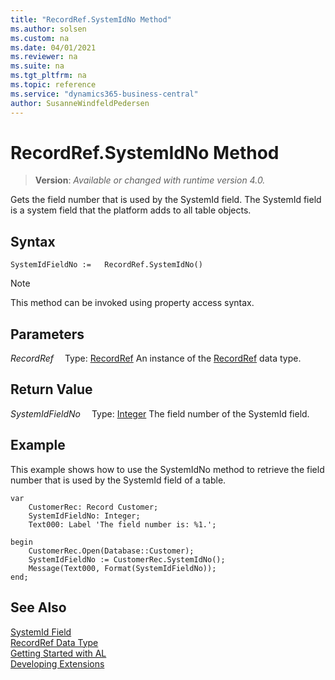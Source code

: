 ```yaml
---
title: "RecordRef.SystemIdNo Method"
ms.author: solsen
ms.custom: na
ms.date: 04/01/2021
ms.reviewer: na
ms.suite: na
ms.tgt_pltfrm: na
ms.topic: reference
ms.service: "dynamics365-business-central"
author: SusanneWindfeldPedersen
---
```

[//]: # (START>DO_NOT_EDIT)
[//]: # (IMPORTANT:Do not edit any of the content between here and the END>DO_NOT_EDIT.)
[//]: # (Any modifications should be made in the .xml files in the ModernDev repo.)
# RecordRef.SystemIdNo Method
> **Version**: _Available or changed with runtime version 4.0._

Gets the field number that is used by the SystemId field. The SystemId field is a system field that the platform adds to all table objects.


## Syntax
```
SystemIdFieldNo :=   RecordRef.SystemIdNo()
```
> [!NOTE]
> This method can be invoked using property access syntax.

## Parameters
*RecordRef*
&emsp;Type: [RecordRef](recordref-data-type.md)
An instance of the [RecordRef](recordref-data-type.md) data type.

## Return Value
*SystemIdFieldNo*
&emsp;Type: [Integer](../integer/integer-data-type.md)
The field number of the SystemId field.


[//]: # (IMPORTANT: END>DO_NOT_EDIT)

## Example
  
This example shows how to use the SystemIdNo method to retrieve the field number that is used by the SystemId field of a table.

```al
var
    CustomerRec: Record Customer;
    SystemIdFieldNo: Integer;
    Text000: Label 'The field number is: %1.';

begin
    CustomerRec.Open(Database::Customer);
    SystemIdFieldNo := CustomerRec.SystemIdNo();
    Message(Text000, Format(SystemIdFieldNo));
end;
```

## See Also

[SystemId Field](../../devenv-table-system-fields.md#systemid)  
[RecordRef Data Type](recordref-data-type.md)  
[Getting Started with AL](../../devenv-get-started.md)  
[Developing Extensions](../../devenv-dev-overview.md)
